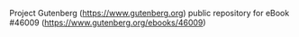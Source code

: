 Project Gutenberg (https://www.gutenberg.org) public repository for eBook #46009 (https://www.gutenberg.org/ebooks/46009)
